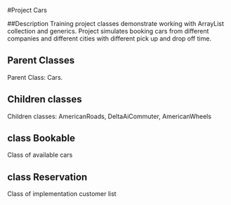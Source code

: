 
#Project Cars

##Description
Training project classes demonstrate working with ArrayList collection and generics.
Project simulates booking cars from different companies and different cities with different pick up and drop off time.


##              Parent Classes
  Parent Class: Cars.
    
## Children classes
Children classes: AmericanRoads, DeltaAiCommuter, AmericanWheels


## class Bookable 
Class of available cars



## class Reservation
Class of implementation customer list


